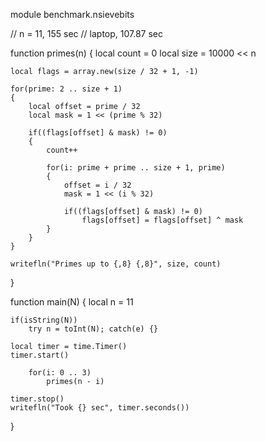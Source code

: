 module benchmark.nsievebits

// n = 11, 155 sec
// laptop, 107.87 sec

function primes(n)
{
	local count = 0
	local size = 10000 << n

	local flags = array.new(size / 32 + 1, -1)

	for(prime: 2 .. size + 1)
	{
		local offset = prime / 32
		local mask = 1 << (prime % 32)

		if((flags[offset] & mask) != 0)
		{
			count++

			for(i: prime + prime .. size + 1, prime)
			{
				offset = i / 32
				mask = 1 << (i % 32)

				if((flags[offset] & mask) != 0)
					flags[offset] = flags[offset] ^ mask
			}
		}
	}

	writefln("Primes up to {,8} {,8}", size, count)
}

function main(N)
{
	local n = 11

	if(isString(N))
		try n = toInt(N); catch(e) {}

	local timer = time.Timer()
	timer.start()

	    for(i: 0 .. 3)
	        primes(n - i)

	timer.stop()
	writefln("Took {} sec", timer.seconds())
}